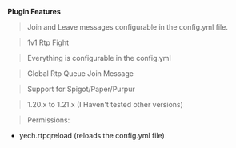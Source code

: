 **Plugin Features**
> Join and Leave messages configurable in the config.yml file.


> 1v1 Rtp Fight


> Everything is configurable in the config.yml


> Global Rtp Queue Join Message


> Support for Spigot/Paper/Purpur


>  1.20.x to 1.21.x (I Haven't tested other versions)


> Permissions:
- yech.rtpqreload (reloads the config.yml file)
